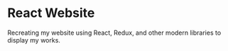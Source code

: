 # React Website

Recreating my website using React, Redux, and other modern libraries to display my works.
